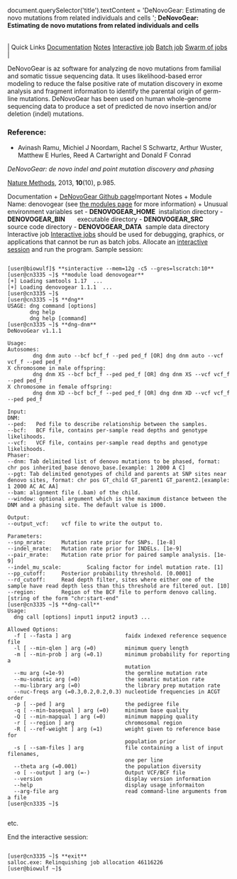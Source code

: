 

document.querySelector('title').textContent = 'DeNovoGear: Estimating de novo mutations from related individuals and cells ';
**DeNovoGear: Estimating de novo mutations from related individuals and cells** 


|  |
| --- |
| 
Quick Links
[Documentation](#doc)
[Notes](#notes)
[Interactive job](#int) 
[Batch job](#sbatch) 
[Swarm of jobs](#swarm) 
 |



DeNovoGear is az software for analyzing de novo mutations from familial and somatic tissue sequencing data. 
It uses likelihood-based error modeling to reduce the false positive rate of mutation discovery in exome analysis 
and fragment information to identify the parental origin of germ-line mutations. DeNovoGear has been used on human
whole-genome sequencing data to produce a set of predicted de novo insertion and/or deletion (indel) mutations.



### Reference:


* Avinash Ramu, Michiel J Noordam, Rachel S Schwartz, Arthur Wuster, Matthew E Hurles, Reed A Cartwright and Donald F Conrad  

*DeNovoGear: de novo indel and point mutation discovery and phasing*   

[Nature Methods](https://www.nature.com/articles/nmeth.2611), 2013, **10**(10), p.985.

Documentation
	+ [DeNovoGear Github page](https://github.com/ultimatesource/denovogear)Important Notes
	+ Module Name: denovogear (see [the modules page](https://hpc.nih.gov/apps/modules.html) for more information)
	+ Unusual environment variables set
		- **DENOVOGEAR\_HOME**  installation directory
		- **DENOVOGEAR\_BIN**       executable directory
		- **DENOVOGEAR\_SRC**       source code directory
		- **DENOVOGEAR\_DATA**  sample data directory
Interactive job
[Interactive jobs](/docs/userguide.html#int) should be used for debugging, graphics, or applications that cannot be run as batch jobs.
Allocate an [interactive session](/docs/userguide.html#int) and run the program. Sample session:



```

[user@biowulf]$ **sinteractive --mem=12g -c5 --gres=lscratch:10**
[user@cn3335 ~]$ **module load denovogear** 
[+] Loading samtools 1.17  ...
[+] Loading denovogear 1.1.1  ...
[user@cn3335 ~]$
[user@cn3335 ~]$ **dng**
USAGE: dng command [options]
       dng help
       dng help [command]
[user@cn3335 ~]$ **dng-dnm**
DeNovoGear v1.1.1

Usage:
Autosomes:
        dng dnm auto --bcf bcf_f --ped ped_f [OR] dng dnm auto --vcf vcf_f --ped ped_f
X chromosome in male offspring:
        dng dnm XS --bcf bcf_f --ped ped_f [OR] dng dnm XS --vcf vcf_f --ped ped_f
X chromosome in female offspring:
        dng dnm XD --bcf bcf_f --ped ped_f [OR] dng dnm XD --vcf vcf_f --ped ped_f

Input:
DNM:
--ped:   Ped file to describe relationship between the samples.
--bcf:   BCF file, contains per-sample read depths and genotype likelihoods.
--vcf:   VCF file, contains per-sample read depths and genotype likelihoods.
Phaser:
--dnm: Tab delimited list of denovo mutations to be phased, format: chr pos inherited_base denovo_base.[example: 1 2000 A C]
--pgt: Tab delimited genotypes of child and parents at SNP sites near denovo sites, format: chr pos GT_child GT_parent1 GT_parent2.[example: 1 2000 AC AC AA]
--bam: alignment file (.bam) of the child.
--window: optional argument which is the maximum distance between the DNM and a phasing site. The default value is 1000.

Output:
--output_vcf:    vcf file to write the output to.

Parameters:
--snp_mrate:     Mutation rate prior for SNPs. [1e-8]
--indel_mrate:   Mutation rate prior for INDELs. [1e-9]
--pair_mrate:    Mutation rate prior for paired sample analysis. [1e-9]
--indel_mu_scale:        Scaling factor for indel mutation rate. [1]
--pp_cutoff:     Posterior probability threshold. [0.0001]
--rd_cutoff:     Read depth filter, sites where either one of the sample have read depth less than this threshold are filtered out. [10]
--region:        Region of the BCF file to perform denovo calling. [string of the form "chr:start-end"
[user@cn3335 ~]$ **dng-call**
Usage:
  dng call [options] input1 input2 input3 ...

Allowed Options:
  -f [ --fasta ] arg                 faidx indexed reference sequence file
  -l [ --min-qlen ] arg (=0)         minimum query length
  -m [ --min-prob ] arg (=0.1)       minimum probability for reporting a
                                     mutation
  --mu arg (=1e-9)                   the germline mutation rate
  --mu-somatic arg (=0)              the somatic mutation rate
  --mu-library arg (=0)              the library prep mutation rate
  --nuc-freqs arg (=0.3,0.2,0.2,0.3) nucleotide frequencies in ACGT order
  -p [ --ped ] arg                   the pedigree file
  -q [ --min-basequal ] arg (=0)     minimum base quality
  -Q [ --min-mapqual ] arg (=0)      minimum mapping quality
  -r [ --region ] arg                chromosomal region
  -R [ --ref-weight ] arg (=1)       weight given to reference base for
                                     population prior
  -s [ --sam-files ] arg             file containing a list of input filenames,
                                     one per line
  --theta arg (=0.001)               the population diversity
  -o [ --output ] arg (=-)           Output VCF/BCF file
  --version                          display version information
  --help                             display usage informaiton
  --arg-file arg                     read command-line arguments from a file
[user@cn3335 ~]$ 


```

etc.   
   

End the interactive session:

```

[user@cn3335 ~]$ **exit**
salloc.exe: Relinquishing job allocation 46116226
[user@biowulf ~]$

```
